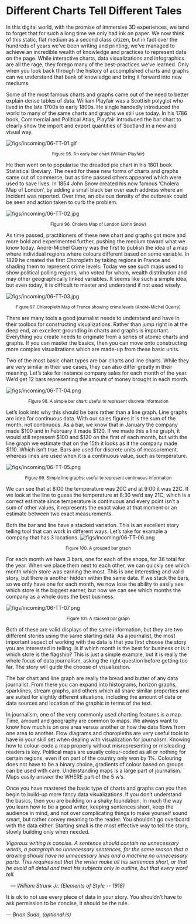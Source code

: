 # Different Charts Tell Different Tales

In this digital world, with the promise of immersive 3D experiences, we tend to forget that for such a long time we only had ink on paper. We now think of this static, flat medium as a second class citizen, but in fact over the hundreds of years we’ve been writing and printing, we’ve managed to achieve an incredible wealth of knowledge and practices to represent data on the page. While interactive charts, data visualizations and infographics are all the rage, they forego many of the best-practices we’ve learned. Only when you look back through the history of accomplished charts and graphs can we understand that bank of knowledge and bring it forward into new mediums.

Some of the most famous charts and graphs came out of the need to better explain dense tables of data. William Playfair was a Scottish polyglot who lived in the late 1700s to early 1800s. He single handedly introduced the world to many of the same charts and graphs we still use today. In his 1786 book, Commercial and Political Atlas, Playfair introduced the bar chart to clearly show the import and export quantities of Scotland in a new and visual way.

![figs/incoming/06-TT-01.gif
](http://datajournalismhandbook.org/1.0/en/figs/incoming/06-TT-01.gif "Figure 95. An early bar chart (William Playfair)")
<center><small>Figure 95. An early bar chart (William Playfair)</small></center>

He then went on to popularise the dreaded pie chart in his 1801 book Statistical Breviary. The need for these new forms of charts and graphs came out of commerce, but as time passed others appeared which were used to save lives. In 1854 John Snow created his now famous ‘Cholera Map of London’, by adding a small black bar over each address where an incident was reported. Over time, an obvious density of the outbreak could be seen and action taken to curb the problem.

![figs/incoming/06-TT-02.jpg](http://datajournalismhandbook.org/1.0/en/figs/incoming/06-TT-02.jpg "Figure 96. Cholera Map of London (John Snow)")
<center><small>Figure 96. Cholera Map of London (John Snow)</small></center>

As time passed, practitioners of these new chart and graphs got more and more bold and experimented further, pushing the medium toward what we know today. André-Michel Guerry was the first to publish the idea of a map where individual regions where colours different based on some variable. In 1829 he created the first Choropleth by taking regions in France and shading them to represent crime levels. Today we see such maps used to show political polling regions, who voted for whom, wealth distribution and may other geographically linked variables. It seems like such a simple idea, but even today, it is difficult to master and understand if not used wisely.

![figs/incoming/06-TT-03.jpg](http://datajournalismhandbook.org/1.0/en/figs/incoming/06-TT-03.jpg "Figure 97. Chloropleth Map of France showing crime levels (André-Michel Guerry)")
<center><small>Figure 97. Chloropleth Map of France showing crime levels (André-Michel Guerry)</small></center>

There are many tools a good journalist needs to understand and have in their toolbox for constructing visualizations. Rather than jump right in at the deep end, an excellent grounding in charts and graphs is important. Everything you create needs to originate from a series of atomic charts and graphs. If you can master the basics, then you can move onto constructing more complex visualizations which are made-up from these basic units.

Two of the most basic chart types are bar charts and line charts. While they are very similar in their use cases, they can also differ greatly in their meaning. Let’s take for instance company sales for each month of the year. We’d get 12 bars representing the amount of money brought in each month.

![figs/incoming/06-TT-04.png](http://datajournalismhandbook.org/1.0/en/figs/incoming/06-TT-04.png "Figure 98. A simple bar chart: useful to represent discrete information")

<center><small>Figure 98. A simple bar chart: useful to represent discrete information</small></center>

Let’s look into why this should be bars rather than a line graph. Line graphs are idea for continuous data. With our sales figures it is the sum of the month, not continuous. As a bar, we know that in January the company made $100 and in February it made $120. If we made this a line graph, it would still represent $100 and $120 on the first of each month, but with the line graph we estimate that on the 15th it looks as it the company made $110. Which isn’t true. Bars are used for discrete units of measurement, whereas lines are used when it is a continuous value, such as temperature.

![figs/incoming/06-TT-05.png](http://datajournalismhandbook.org/1.0/en/figs/incoming/06-TT-05.png "Figure 99. Simple line graphs: useful to represent continuous information")
<center><small>Figure 99. Simple line graphs: useful to represent continuous information</small></center>

We can see that at 8:00 the temperature was 20C and at 9:00 it was 22C. If we look at the line to guess the temperature at 8:30 we’d say 21C, which is a correct estimate since temperature is continuous and every point isn’t a sum of other values, it represents the exact value at that moment or an estimate between two exact measurements.

Both the bar and line have a stacked variation. This is an excellent story telling tool that can work in different ways. Let’s take for example a company that has 3 locations.
![figs/incoming/06-TT-06.png](http://datajournalismhandbook.org/1.0/en/figs/incoming/06-TT-06.png "Figure 100. A grouped bar graph")
<center><small>Figure 100. A grouped bar graph</small></center>

For each month we have 3 bars, one for each of the shops, for 36 total for the year. When we place them next to each other, we can quickly see which month which store was earning the most. This is one interesting and valid story, but there is another hidden within the same data. If we stack the bars, so we only have one for each month, we now lose the ability to easily see which store is the biggest earner, but now we can see which months the company as a whole does the best business.

![figs/incoming/06-TT-07.png](http://datajournalismhandbook.org/1.0/en/figs/incoming/06-TT-07.png "Figure 101. A stacked bar graph")
<center><small>Figure 101. A stacked bar graph</small></center>

Both of these are valid displays of the same information, but they are two different stories using the same starting data. As a journalist, the most important aspect of working with the data is that you first choose the story you are interested in telling. Is if which month is the best for business or is it which store is the flagship? This is just a simple example, but it is really the whole focus of data journalism, asking the right question before getting too far. The story will guide the choose of visualization.

The bar chart and line graph are really the bread and butter of any data journalist. From there you can expand into histograms, horizon graphs, sparklines, stream graphs, and others which all share similar properties and are suited for slightly different situations, including the amount of data or data sources and location of the graphic in terms of the text.

In journalism, one of the very commonly used charting features is a map. Time, amount and geography are common to maps. We always want to know how much is on one area versus another or how the data flows from one area to another. Flow diagrams and choropleths are very useful tools to have in your skill set when dealing with visualization for journalism. Knowing how to colour-code a map properly without misrepresenting or misleading readers is key. Political maps are usually colour-coded as all or nothing for certain regions, even if on part of the country only won by 1%. Colouring does not have to be a binary choice, gradients of colour based on groups can be used with care. Understanding maps is a large part of journalism. Maps easily answer the WHERE part of the 5 w’s.

Once you have mastered the basic type of charts and graphs can you then begin to build-up more fancy data visualizations. If you don’t understand the basics, then you are building on a shaky foundation. In much the way you learn how to be a good writer, keeping sentences short, keep the audience in mind, and not over complicating things to make yourself sound smart, but rather convey meaning to the reader. You shouldn’t go overboard with the data either. Starting small is the most effective way to tell the story, slowly building only when needed.

*Vigorous writing is concise. A sentence should contain no unnecessary words, a paragraph no unnecessary sentences, for the same reason that a drawing should have no unnecessary lines and a machine no unnecessary parts. This requires not that the writer make all his sentences short, or that he avoid all detail and treat his subjects only in outline, but that every word tell.*

&nbsp;&nbsp;&nbsp;— *William Strunk Jr. (Elements of Style -- 1918)*

It is ok to not use every piece of data in your story. You shouldn’t have to ask permission to be concise, it should be the rule.

— *Brian Suda, (optional.is)*
